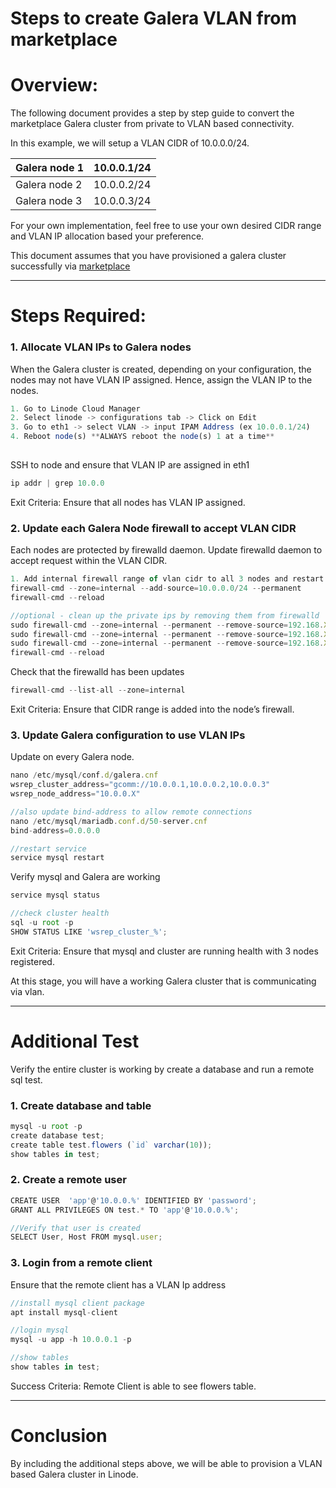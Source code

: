 # Steps to create Galera VLAN from marketplace

# Overview:

The following document provides a step by step guide to convert the marketplace Galera cluster from private to VLAN based connectivity.

In this example, we will setup a VLAN CIDR of 10.0.0.0/24.

| Galera node 1 | 10.0.0.1/24 |
| --- | --- |
| Galera node 2 | 10.0.0.2/24 |
| Galera node 3 | 10.0.0.3/24 |

For your own implementation, feel free to use your own desired CIDR range and VLAN IP allocation based your preference.

This document assumes that you have provisioned a galera cluster successfully via [marketplace](https://www.linode.com/docs/products/tools/marketplace/guides/galera-cluster/)

---

# Steps Required:

### 1. Allocate VLAN IPs to Galera nodes

When the Galera cluster is created, depending on your configuration, the nodes may not have VLAN IP assigned. Hence, assign the VLAN IP to the nodes.

```jsx
1. Go to Linode Cloud Manager
2. Select linode -> configurations tab -> Click on Edit
3. Go to eth1 -> select VLAN -> input IPAM Address (ex 10.0.0.1/24)
4. Reboot node(s) **ALWAYS reboot the node(s) 1 at a time**
		
```

SSH to node and ensure that VLAN IP are assigned in eth1

```jsx
ip addr | grep 10.0.0
```

Exit Criteria: Ensure that all nodes has VLAN IP assigned.

### 2. Update each Galera Node firewall to accept VLAN CIDR

Each nodes are protected by firewalld daemon. Update firewalld daemon to accept request within the VLAN CIDR.

```jsx
1. Add internal firewall range of vlan cidr to all 3 nodes and restart each firewall service
firewall-cmd --zone=internal --add-source=10.0.0.0/24 --permanent
firewall-cmd --reload

//optional - clean up the private ips by removing them from firewalld
sudo firewall-cmd --zone=internal --permanent --remove-source=192.168.XX.XX/32 
sudo firewall-cmd --zone=internal --permanent --remove-source=192.168.XX.XX/32 
sudo firewall-cmd --zone=internal --permanent --remove-source=192.168.XX.XX/32 
firewall-cmd --reload
```

Check that the firewalld has been updates

```jsx
firewall-cmd --list-all --zone=internal
```

Exit Criteria: Ensure that CIDR range is added into the node’s firewall.

### 3. Update Galera configuration to use VLAN IPs

Update on every Galera node.

```jsx
nano /etc/mysql/conf.d/galera.cnf
wsrep_cluster_address="gcomm://10.0.0.1,10.0.0.2,10.0.0.3"
wsrep_node_address="10.0.0.X"

//also update bind-address to allow remote connections
nano /etc/mysql/mariadb.conf.d/50-server.cnf
bind-address=0.0.0.0

//restart service
service mysql restart
```

Verify mysql and Galera are working

```jsx
service mysql status

//check cluster health
sql -u root -p
SHOW STATUS LIKE 'wsrep_cluster_%';
```

Exit Criteria: Ensure that mysql and cluster are running health with 3 nodes registered.

At this stage, you will have a working Galera cluster that is communicating via vlan.

---

# Additional Test

Verify the entire cluster is working by create a database and run a remote sql test.

### 1. Create database and table

```jsx
mysql -u root -p 
create database test;
create table test.flowers (`id` varchar(10));
show tables in test;
```

### 2. Create a remote user

```jsx
CREATE USER  'app'@'10.0.0.%' IDENTIFIED BY 'password';
GRANT ALL PRIVILEGES ON test.* TO 'app'@'10.0.0.%';

//Verify that user is created
SELECT User, Host FROM mysql.user;
```

### 3. Login from a remote client

Ensure that the remote client has a VLAN Ip address

```jsx
//install mysql client package
apt install mysql-client

//login mysql
mysql -u app -h 10.0.0.1 -p

//show tables
show tables in test;

```

Success Criteria: Remote Client is able to see flowers table.

---

# Conclusion

By including the additional steps above, we will be able to provision a VLAN based Galera cluster in Linode.
